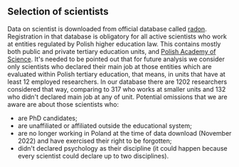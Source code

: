 ## Selection of scientists
Data on scientist is downloaded from official database called [radon](https://radon.nauka.gov.pl/dane/nauczyciele-akademiccy-badacze-i-osoby-zaangazowane-w-dzialalnosc-naukowa).
Registration in that database is obligatory for all active scientists who work at entities regulated by Polish higher education law. This contains mostly both public and private tertiary education units, and [Polish Academy of Science](https://pan.pl). 
It's needed to be pointed out that for future analysis we consider only scientists who declared their main job at those entities which are evaluated within Polish tertiary education, that means, in units that have at least 12 employed researchers. In our database there are 1202 researchers considered that way, comparing to 317 who works at smaller units and 132 who didn't declared main job at any of unit.
Potential omissions that we are aware are about those scientists who: 
* are PhD candidates;
* are unaffiliated or affiliated outside the educational system;
* are no longer working in Poland at the time of data download (November 2022) and have exercised their right to be forgotten;
* didn't declared psychology as their discipline (it could happen because every scientist could declare up to two disciplines). 